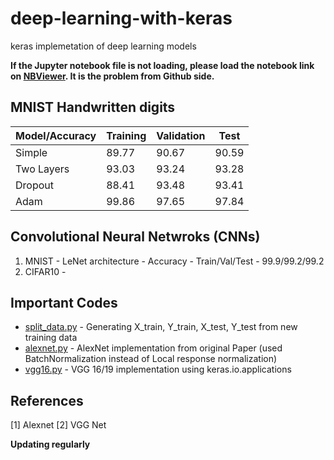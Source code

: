 # deep-learning-with-keras
keras implemetation of deep learning models

**If the Jupyter notebook file is not loading, please load the notebook link on [NBViewer](https://nbviewer.jupyter.org/). It is the problem from Github side.**

## MNIST Handwritten digits
Model/Accuracy| Training | Validation | Test
------------- | -------- | ---------  | ----------
Simple  |  89.77 | 90.67 | 90.59
Two Layers  |  93.03 |93.24  |93.28
Dropout | 88.41  |93.48 | 93.41
Adam  |   99.86 | 97.65 | 97.84

## Convolutional Neural Netwroks (CNNs)
1) MNIST - LeNet architecture - Accuracy - Train/Val/Test - 99.9/99.2/99.2
2) CIFAR10 - 

## Important Codes
* [split_data.py](https://github.com/AKASH2907/deep-learning-with-keras/blob/master/split_data.py) - Generating X_train, Y_train, X_test, Y_test from new training data
* [alexnet.py](https://github.com/AKASH2907/deep-learning-with-keras/blob/master/alexnet.py) - AlexNet implementation from original Paper (used BatchNormalization instead of Local response normalization)
* [vgg16.py](https://github.com/AKASH2907/deep-learning-with-keras/blob/master/vgg16.py) - VGG 16/19 implementation using keras.io.applications


## References
[1] Alexnet
[2] VGG Net

**Updating regularly**

